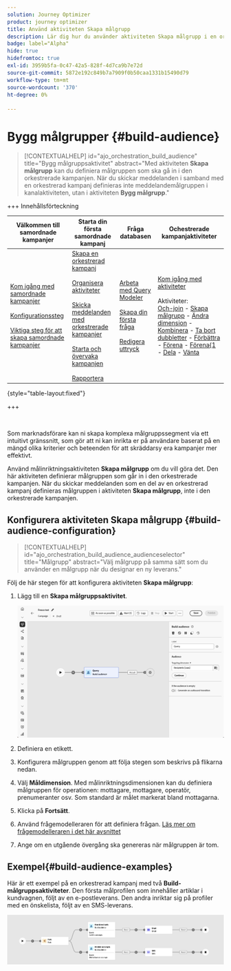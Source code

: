 ```yaml
---
solution: Journey Optimizer
product: journey optimizer
title: Använd aktiviteten Skapa målgrupp
description: Lär dig hur du använder aktiviteten Skapa målgrupp i en orkestrerad kampanj
badge: label="Alpha"
hide: true
hidefromtoc: true
exl-id: 3959b5fa-0c47-42a5-828f-4d7ca9b7e72d
source-git-commit: 5872e192c849b7a7909f0b50caa1331b15490d79
workflow-type: tm+mt
source-wordcount: '370'
ht-degree: 0%

---
```


# Bygg målgrupper {#build-audience}

>[!CONTEXTUALHELP]
>id="ajo_orchestration_build_audience"
>title="Bygg målgruppsaktivitet"
>abstract="Med aktiviteten **Skapa målgrupp** kan du definiera målgruppen som ska gå in i den orkestrerade kampanjen. När du skickar meddelanden i samband med en orkestrerad kampanj definieras inte meddelandemålgruppen i kanalaktiviteten, utan i aktiviteten **Bygg målgrupp**."

+++ Innehållsförteckning

| Välkommen till samordnade kampanjer | Starta din första samordnade kampanj | Fråga databasen | Ochestrerade kampanjaktiviteter |
|---|---|---|---|
| [Kom igång med samordnade kampanjer](../gs-orchestrated-campaigns.md)<br/><br/>[Konfigurationssteg](../configuration-steps.md)<br/><br/>[Viktiga steg för att skapa samordnade kampanjer](../gs-campaign-creation.md) | [Skapa en orkestrerad kampanj](../create-orchestrated-campaign.md)<br/><br/>[Organisera aktiviteter](../orchestrate-activities.md)<br/><br/>[Skicka meddelanden med orkestrerade kampanjer](../send-messages.md)<br/><br/>[Starta och övervaka kampanjen](../start-monitor-campaigns.md)<br/><br/>[Rapportera](../reporting-campaigns.md) | [Arbeta med Query Modeler](../orchestrated-rule-builder.md)<br/><br/>[Skapa din första fråga](../build-query.md)<br/><br/>[Redigera uttryck](../edit-expressions.md) | [Kom igång med aktiviteter](about-activities.md)<br/><br/>Aktiviteter:<br/>[Och-join](and-join.md) - [Skapa målgrupp](build-audience.md) - [Ändra dimension](change-dimension.md) - [Kombinera](combine.md) - [Ta bort dubbletter](deduplication.md) - [Förbättra](enrichment.md) - [Förena](fork.md) - [Förena&lbrace;1 ](reconciliation.md) - [Dela](split.md) - [Vänta](wait.md) |

{style="table-layout:fixed"}

+++

<br/>

Som marknadsförare kan ni skapa komplexa målgruppssegment via ett intuitivt gränssnitt, som gör att ni kan inrikta er på användare baserat på en mängd olika kriterier och beteenden för att skräddarsy era kampanjer mer effektivt.

Använd målinriktningsaktiviteten **Skapa målgrupp** om du vill göra det. Den här aktiviteten definierar målgruppen som går in i den orkestrerade kampanjen. När du skickar meddelanden som en del av en orkestrerad kampanj definieras målgruppen i aktiviteten **Skapa målgrupp**, inte i den orkestrerade kampanjen.

## Konfigurera aktiviteten Skapa målgrupp {#build-audience-configuration}

>[!CONTEXTUALHELP]
>id="ajo_orchestration_build_audience_audienceselector"
>title="Målgrupp"
>abstract="Välj målgrupp på samma sätt som du använder en målgrupp när du designar en ny leverans."

Följ de här stegen för att konfigurera aktiviteten **Skapa målgrupp**:

1. Lägg till en **Skapa målgruppsaktivitet**.

   ![](../assets/build-audience.png)

1. Definiera en etikett.

1. Konfigurera målgruppen genom att följa stegen som beskrivs på flikarna nedan.

1. Välj **Måldimension**. Med målinriktningsdimensionen kan du definiera målgruppen för operationen: mottagare, mottagare, operatör, prenumeranter osv. Som standard är målet markerat bland mottagarna.

1. Klicka på **Fortsätt**.

1. Använd frågemodelleraren för att definiera frågan. [Läs mer om frågemodelleraren i det här avsnittet](../orchestrated-rule-builder.md)

1. Ange om en utgående övergång ska genereras när målgruppen är tom.

## Exempel{#build-audience-examples}

Här är ett exempel på en orkestrerad kampanj med två **Build-målgruppsaktiviteter**. Den första målprofilen som innehåller artiklar i kundvagnen, följt av en e-postleverans. Den andra inriktar sig på profiler med en önskelista, följt av en SMS-leverans.

![](../assets/build-audience-2.png)
